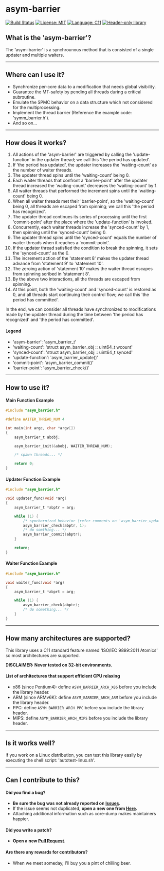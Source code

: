 <!-- SPDX-License-Identifier:	MIT -->

# asym-barrier
[![Build Status](https://travis-ci.com/Revimal/asym-barrier.svg?branch=master)](https://travis-ci.com/Revimal/asym-barrier)
[![License: MIT](https://img.shields.io/badge/License-MIT-yellow.svg)](https://opensource.org/licenses/MIT)
[![Language: C11](https://img.shields.io/badge/Language-C11-blue.svg)](https://www.iso.org/standard/57853.html)
[![Header-only library](https://img.shields.io/badge/Header--only_library-green.svg)](https://en.wikipedia.org/wiki/Header-only)

## What is the 'asym-barrier'?
The 'asym-barrier' is a synchrounous method that is consisted of a single updater and multiple waiters.

---

## Where can I use it?
* Synchronize per-core data to a modification that needs global visibility.
* Guarantee the MT-safety by pending all threads during a critical subroutine.
* Emulate the SPMC behavior on a data structure which not considered for the multiprocessing.
* Implement the thread barrier (Reference the example code: 'symm_barrier.h').
* And so on...

---

## How does it works?
1. All actions of the 'asym-barrier' are triggered by calling the 'update-function' in the updater thread; we call this 'the period has updated'.
2. If 'the period has updated', the updater increases the 'waiting-count' as the number of waiter threads.
3. The updater thread spins until the 'waiting-count' being 0.
4. Each waiter threads that confront a 'barrier-point' after the updater thread increased the 'waiting-count' decreases the 'waiting-count' by 1.
5. All waiter threads that performed the increment spins until the 'waiting-count' being 0.
6. When all waiter threads met their 'barrier-point', so the 'waiting-count' being 0, all threads are escaped from spinning; we call this 'the period has recognized'.
7. The updater thread continues its series of processing until the first 'commit-point' after the place where the 'update-function' is invoked.
8. Concurrently, each waiter threads increase the 'synced-count' by 1, then spinning until the 'synced-count' being 0.
9. The updater thread spins until the 'synced-count' equals the number of waiter threads when it reaches a 'commit-point'.
10. If the updater thread satisfied the condition to break the spinning, it sets the 'synced-count' as the 0.
11. The increment action of the 'statement 8' makes the updater thread advance from 'statement 9' to 'statement 10'.
12. The zeroing action of 'statement 10' makes the waiter thread escapes from spinning scribed in 'statement 8'.
13. By the above two interactions, all the threads are escaped from spinning.
14. At this point, both the 'waiting-count' and 'synced-count' is restored as 0, and all threads start continuing their control flow; we call this 'the period has committed'.

In the end, we can consider all threads have synchronized to modifications made by the updater thread during the time between 'the period has recognized' and 'the period has committed'.

#### Legend
* 'asym-barrier': 'asym_barrier_t'
* 'waiting-count': 'struct asym_barrier_obj :: uint64_t wcount'
* 'synced-count': 'struct asym_barrier_obj :: uint64_t synced'
* 'update-function': 'asym_barrier_update()'
* 'commit-point': 'asym_barrier_commit()'
* 'barrier-point': 'asym_barrier_check()'

---

## How to use it?
#### Main Function Example
```c
#include "asym_barrier.h"

#define WAITER_THREAD_NUM 4

int main(int argc, char *argv[])
{
	asym_barrier_t abobj;

	asym_barrier_init(&abobj, WAITER_THREAD_NUM);

	/* spawn threads... */

	return 0;
}
```

#### Updater Function Example
```c
#include "asym_barrier.h"

void updater_func(void *arg)
{
	asym_barrier_t *abptr = arg;

	while (1) {
		/* synchornized behavior (refer comments on 'asym_barrier_update()') */
		asym_barrier_check(abptr, 1);
		/* do somthing... */
		asym_barrier_commit(abptr);
	}

	return;
}
```

#### Waiter Function Example
```c
#include "asym_barrier.h"

void waiter_func(void *arg)
{
	asym_barrier_t *abprt = arg;

	while (1) {
		asym_barrier_check(abptr);
		/* do something... */
	}
}
```

---

## How many architectures are supported?
This library uses a C11 standard feature named 'ISO/IEC 9899:2011 Atomics' so most architectures are supported.

**DISCLAIMER: Never tested on 32-bit environments.**

#### List of architectures that support efficient CPU relaxing
* x86 (since Pentium4): define `ASYM_BARRIER_ARCH_X86` before you include the library header.
* ARM (since ARMv6K): define `ASYM_BARRIER_ARCH_ARM` before you include the library header.
* PPC: define `ASYM_BARRIER_ARCH_PPC` before you include the library header.
* MIPS: define `ASYM_BARRIER_ARCH_MIPS` before you include the library header.

---

## Is it works well?
If you work on a Linux distribution, you can test this library easily by executing the shell script: 'autotest-linux.sh'.

---

## Can I contribute to this?
#### Did you find a bug?
* **Be sure the bug was not already reported on [Issues](https://github.com/Revimal/asym-barrier/issues).**
* If the issue seems not duplicated, **open a new one from [Here](https://github.com/Revimal/asym-barrier/issues/new).**
* Attaching additional information such as core-dump makes maintainers happier.

#### Did you write a patch?
* **Open a new [Pull Request](https://github.com/Revimal/asym-barrier/pulls).**

#### Are there any rewards for contributors?
* When we meet someday, I'll buy you a pint of chilling beer.
